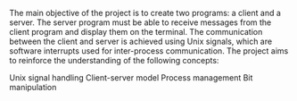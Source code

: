 The main objective of the project is to create two programs: a client and a server. The server program must be able to receive messages from the client program and display them on the terminal. The communication between the client and server is achieved using Unix signals, which are software interrupts used for inter-process communication.
The project aims to reinforce the understanding of the following concepts:

Unix signal handling
Client-server model
Process management
Bit manipulation
